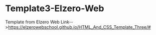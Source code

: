 # Template3-Elzero-Web
Template from Elzero Web Link-->https://elzerowebschool.github.io/HTML_And_CSS_Template_Three/#
